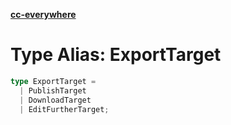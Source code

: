 [**cc-everywhere**](../../../../../index.md)

<HorizontalLine />

# Type Alias: ExportTarget

```ts
type ExportTarget = 
  | PublishTarget
  | DownloadTarget
  | EditFurtherTarget;
```
